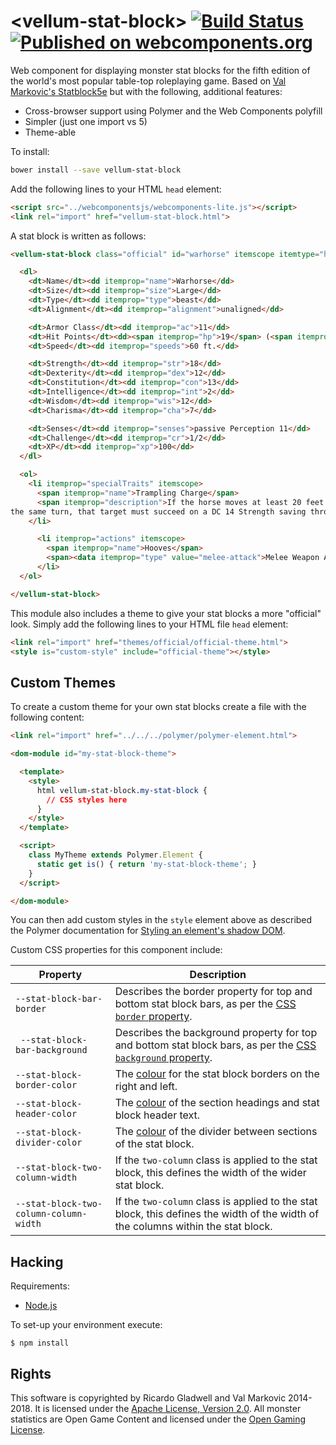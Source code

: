 # &lt;vellum-stat-block&gt; [![Build Status](https://travis-ci.org/rgladwell/vellum-stat-block.svg?branch=master)](https://travis-ci.org/rgladwell/vellum-stat-block) [![Published on webcomponents.org](https://img.shields.io/badge/webcomponents.org-published-blue.svg)](https://www.webcomponents.org/element/rgladwell/vellum-stat-block)

Web component for displaying monster stat blocks for the fifth edition of the world's most popular table-top roleplaying game. Based on [Val Markovic's Statblock5e](https://valloric.github.io/statblock5e/) but with the following, additional features:

  * Cross-browser support using Polymer and the Web Components polyfill
  * Simpler (just one import vs 5)
  * Theme-able

To install:

```sh
bower install --save vellum-stat-block
```

Add the following lines to your HTML `head` element:

```html
<script src="../webcomponentsjs/webcomponents-lite.js"></script>
<link rel="import" href="vellum-stat-block.html">
```

A stat block is written as follows:

<!--
```
<custom-element-demo>
  <template>
    <link rel="import" href="vellum-stat-block.html">
    <next-code-block></next-code-block>
  </template>
</custom-element-demo>
```
-->
```html
<vellum-stat-block class="official" id="warhorse" itemscope itemtype="http://rgladwell.github.io/vellum-schemas/monster.html">

  <dl>
    <dt>Name</dt><dd itemprop="name">Warhorse</dd>
    <dt>Size</dt><dd itemprop="size">Large</dd>
    <dt>Type</dt><dd itemprop="type">beast</dd>
    <dt>Alignment</dt><dd itemprop="alignment">unaligned</dd>

    <dt>Armor Class</dt><dd itemprop="ac">11</dd>
    <dt>Hit Points</dt><dd><span itemprop="hp">19</span> (<span itemprop="hitDie">3d10 + 3</span>)</dd>
    <dt>Speed</dt><dd itemprop="speeds">60 ft.</dd>

    <dt>Strength</dt><dd itemprop="str">18</dd>
    <dt>Dexterity</dt><dd itemprop="dex">12</dd>
    <dt>Constitution</dt><dd itemprop="con">13</dd>
    <dt>Intelligence</dt><dd itemprop="int">2</dd>
    <dt>Wisdom</dt><dd itemprop="wis">12</dd>
    <dt>Charisma</dt><dd itemprop="cha">7</dd>

    <dt>Senses</dt><dd itemprop="senses">passive Perception 11</dd>
    <dt>Challenge</dt><dd itemprop="cr">1/2</dd>
    <dt>XP</dt><dd itemprop="xp">100</dd>
  </dl>

  <ol>
    <li itemprop="specialTraits" itemscope>
      <span itemprop="name">Trampling Charge</span>
      <span itemprop="description">If the horse moves at least 20 feet straight toward a creature and then hits it with a hooves attack on
the same turn, that target must succeed on a DC 14 Strength saving throw or be knocked prone. If the target is prone, the horse can make another attack with its hooves against it as a bonus action.</span>
    </li>

      <li itemprop="actions" itemscope>
        <span itemprop="name">Hooves</span>
        <span><data itemprop="type" value="melee-attack">Melee Weapon Attack</data>: <span itemprop="bonus">+4</span> to hit, reach <span itemprop="reach">5 ft.</span>, <span itemprop="target">one target</span>. Hit: <span itemprop="damage">11 (2d6 + 4)</span> <span itemprop="damageType">bludgeoning</span> damage.</span>
      </li>
  </ol>

</vellum-stat-block>
```

This module also includes a theme to give your stat blocks a more "official" look. Simply add the following lines to your HTML file `head` element:

```html
<link rel="import" href="themes/official/official-theme.html">
<style is="custom-style" include="official-theme"></style>
```

## Custom Themes

To create a custom theme for your own stat blocks create a file with the following content:

```html
<link rel="import" href="../../../polymer/polymer-element.html">

<dom-module id="my-stat-block-theme">

  <template>
    <style>
      html vellum-stat-block.my-stat-block {
        // CSS styles here
      }
    </style>
  </template>

  <script>
    class MyTheme extends Polymer.Element {
      static get is() { return 'my-stat-block-theme'; }
    }
  </script>

</dom-module>
```

You can then add custom styles in the `style` element above as described the Polymer documentation for [Styling an element's shadow DOM](https://www.polymer-project.org/2.0/docs/devguide/style-shadow-dom#custom-style).

Custom CSS properties for this component include:

| Property                               | Description
| -------------------------------------- | ---
| `--stat-block-bar-border`              | Describes the border property for top and bottom stat block bars, as per the [CSS `border` property](https://developer.mozilla.org/en/docs/Web/CSS/border).
| ` --stat-block-bar-background`         | Describes the background property for top and bottom stat block bars, as per the [CSS `background` property](https://developer.mozilla.org/en/docs/Web/CSS/background).
| `--stat-block-border-color`            | The [colour](https://developer.mozilla.org/en-US/docs/Web/CSS/color) for the stat block borders on the right and left.
| `--stat-block-header-color`            | The [colour](https://developer.mozilla.org/en-US/docs/Web/CSS/color) of the section headings and stat block header text.
| `--stat-block-divider-color`           | The [colour](https://developer.mozilla.org/en-US/docs/Web/CSS/color) of the divider between sections of the stat block.
| `--stat-block-two-column-width`        | If the `two-column` class is applied to the stat block, this defines the width of the wider stat block.
| `--stat-block-two-column-column-width` | If the `two-column` class is applied to the stat block, this defines the width of the width of the columns within the stat block.

## Hacking

Requirements:

  * [Node.js](http://nodejs.org/)

To set-up your environment execute:

    $ npm install

## Rights

This software is copyrighted by Ricardo Gladwell and Val Markovic 2014-2018. It is licensed under the [Apache License, Version 2.0](LICENSE.txt). All monster statistics are Open Game Content and licensed under the [Open Gaming License](OGL.txt).
